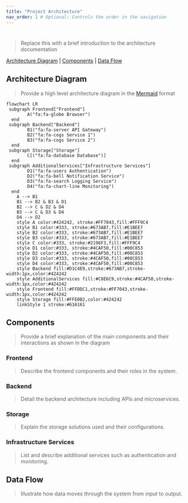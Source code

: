 ```yaml
---
title: "Project Architecture"
nav_order: 1 # Optional: Controls the order in the navigation
---
```



# 

> Replace this with a brief introduction to the architecture documentation


[Architecture Diagram](#architecture-diagram) | [Components](#components) | [Data Flow](#data-flow) 


## Architecture Diagram
> Provide a high level architecture diagram in the [Mermaid](https://mermaid.js.org/intro/getting-started.html) format

```mermaid
flowchart LR
 subgraph Frontend["Frontend"]
        A("fa:fa-globe Browser")
  end
 subgraph Backend["Backend"]
        B1("fa:fa-server API Gateway")
        B2("fa:fa-cogs Service 1")
        B3("fa:fa-cogs Service 2")
  end
 subgraph Storage["Storage"]
        C[("fa:fa-database Database")]
  end
 subgraph AdditionalServices["Infrastructure Services"]
        D1("fa:fa-users Authentication")
        D2("fa:fa-bell Notification Service")
        D3("fa:fa-search Logging Service")
        D4("fa:fa-chart-line Monitoring")
  end
    A --> B1
    B1 --> B2 & B3 & D1
    B2 --> C & D2 & D4
    B3 --> C & D3 & D4
    D4 --> D2
    style A color:#424242, stroke:#FF7043,fill:#FFF9C4
    style B1 color:#333, stroke:#673AB7,fill:#E1BEE7
    style B2 color:#333, stroke:#673AB7,fill:#E1BEE7
    style B3 color:#333, stroke:#673AB7,fill:#E1BEE7
    style C color:#333, stroke:#2196F3,fill:#FFF9C4
    style D1 color:#333, stroke:#4CAF50,fill:#00C853
    style D2 color:#333, stroke:#4CAF50,fill:#00C853
    style D3 color:#333, stroke:#4CAF50,fill:#00C853
    style D4 color:#333, stroke:#4CAF50,fill:#00C853
    style Backend fill:#D1C4E9,stroke:#673AB7,stroke-width:1px,color:#424242
    style AdditionalServices fill:#C8E6C9,stroke:#4CAF50,stroke-width:1px,color:#424242
    style Frontend fill:#FFDDC1,stroke:#FF7043,stroke-width:1px,color:#424242
    style Storage fill:#FFE0B2,color:#424242
    linkStyle 1 stroke:#616161
```

## Components
> Provide a brief explanation of the main components and their interactions as shown in the diagram <bove>

### Frontend

> Describe the frontend components and their roles in the system.

### Backend

> Detail the backend architecture including APIs and microservices.

### Storage

> Explain the storage solutions used and their configurations.

### Infrastructure Services

> List and describe additional services such as authentication and monitoring.

## Data Flow

> Illustrate how data moves through the system from input to output.